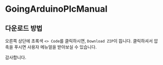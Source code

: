 # GoingArduinoPlcManual

## 다운로드 방법

오른쪽 상단에 초록색 `<> Code`를 클릭하시면, `Download ZIP`이 뜹니다.
클릭하셔서 압축을 푸시면 사용자 메뉴얼을 받아보실 수 있습니다.

감사합니다.

